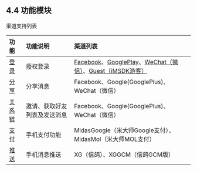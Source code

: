 ## 4.4 功能模块

渠道支持列表

| 功能 | 功能说明 | 渠道列表 |
| :-- | :-- | :-- | 
| [登录](login.md) | 授权登录 | [Facebook](Channel/facebook.md)、[GooglePlay](Channel/google.md)、[WeChat（微信）](Channel/wechat.md)、[Guest（iMSDK游客）](Channel/imsdk.md) |
| [分享](share.md) | 分享消息 | Facebook、Google(GooglePlus)、WeChat（微信） |
| [关系链](friend.md) | 邀请、获取好友列表及发送消息 | Facebook、Google(GooglePlus)、WeChat（微信） |
| [支付](pay.md) | 手机支付功能 | MidasGoogle（米大师Google支付）、MidasMol（米大师MOL支付） |
| [推送](push.md) | 手机消息推送 | XG（信鸽）、XGGCM（信鸽GCM版） |

